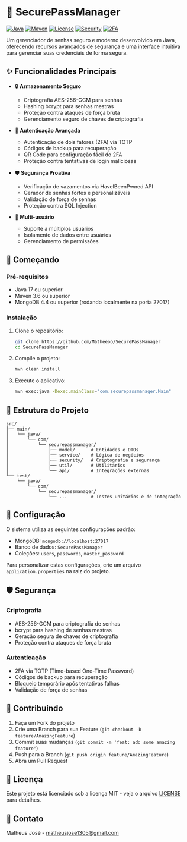 # 🔐 SecurePassManager

[![Java](https://img.shields.io/badge/Java-17-orange.svg)](https://www.oracle.com/java/technologies/javase/jdk17-archive-downloads.html)
[![Maven](https://img.shields.io/badge/Maven-3.6+-blue.svg)](https://maven.apache.org/)
[![License](https://img.shields.io/badge/License-MIT-green.svg)](LICENSE)
[![Security](https://img.shields.io/badge/Security-AES%2Fbcrypt-yellow.svg)](https://www.bouncycastle.org/)
[![2FA](https://img.shields.io/badge/2FA-TOTP%20%7C%20QR%20Code-blueviolet.svg)](https://github.com/google/google-authenticator)

Um gerenciador de senhas seguro e moderno desenvolvido em Java, oferecendo recursos avançados de segurança e uma interface intuitiva para gerenciar suas credenciais de forma segura.

## ✨ Funcionalidades Principais

- 🔒 **Armazenamento Seguro**
  - Criptografia AES-256-GCM para senhas
  - Hashing bcrypt para senhas mestras
  - Proteção contra ataques de força bruta
  - Gerenciamento seguro de chaves de criptografia

- 🔐 **Autenticação Avançada**
  - Autenticação de dois fatores (2FA) via TOTP
  - Códigos de backup para recuperação
  - QR Code para configuração fácil do 2FA
  - Proteção contra tentativas de login maliciosas

- 🛡️ **Segurança Proativa**
  - Verificação de vazamentos via HaveIBeenPwned API
  - Gerador de senhas fortes e personalizáveis
  - Validação de força de senhas
  - Proteção contra SQL Injection

- 👥 **Multi-usuário**
  - Suporte a múltiplos usuários
  - Isolamento de dados entre usuários
  - Gerenciamento de permissões

## 🚀 Começando

### Pré-requisitos

- Java 17 ou superior
- Maven 3.6 ou superior
- MongoDB 4.4 ou superior (rodando localmente na porta 27017)

### Instalação

1. Clone o repositório:
   ```bash
   git clone https://github.com/Matheeoo/SecurePassManager
   cd SecurePassManager
   ```

2. Compile o projeto:
   ```bash
   mvn clean install
   ```

3. Execute o aplicativo:
   ```bash
   mvn exec:java -Dexec.mainClass="com.securepassmanager.Main"
   ```

## 📁 Estrutura do Projeto

```
src/
├── main/
│   └── java/
│       └── com/
│           └── securepassmanager/
│               ├── model/      # Entidades e DTOs
│               ├── service/    # Lógica de negócios
│               ├── security/   # Criptografia e segurança
│               ├── util/       # Utilitários
│               └── api/        # Integrações externas
└── test/
    └── java/
        └── com/
            └── securepassmanager/
                └── ...         # Testes unitários e de integração
```

## 🔧 Configuração

O sistema utiliza as seguintes configurações padrão:

- MongoDB: `mongodb://localhost:27017`
- Banco de dados: `SecurePassManager`
- Coleções: `users`, `passwords`, `master_password`

Para personalizar estas configurações, crie um arquivo `application.properties` na raiz do projeto.

## 🛡️ Segurança

### Criptografia
- AES-256-GCM para criptografia de senhas
- bcrypt para hashing de senhas mestras
- Geração segura de chaves de criptografia
- Proteção contra ataques de força bruta

### Autenticação
- 2FA via TOTP (Time-based One-Time Password)
- Códigos de backup para recuperação
- Bloqueio temporário após tentativas falhas
- Validação de força de senhas

## 🤝 Contribuindo

1. Faça um Fork do projeto
2. Crie uma Branch para sua Feature (`git checkout -b feature/AmazingFeature`)
3. Commit suas mudanças (`git commit -m 'feat: add some amazing feature'`)
4. Push para a Branch (`git push origin feature/AmazingFeature`)
5. Abra um Pull Request

## 📝 Licença

Este projeto está licenciado sob a licença MIT - veja o arquivo [LICENSE](LICENSE) para detalhes.

## 📧 Contato

Matheus José - matheusjose1305@gmail.com

